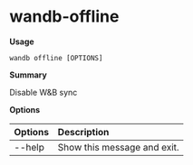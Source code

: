 # wandb-offline

**Usage**

`wandb offline [OPTIONS]`

**Summary**

Disable W&B sync

**Options**

| **Options** | **Description** |
| :--- | :--- |
| --help | Show this message and exit. |

